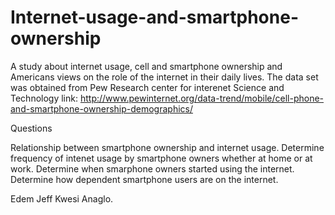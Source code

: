 # Internet-usage-and-smartphone-ownership
A study about internet usage, cell and smartphone ownership and Americans views on the role of the internet in their daily lives.
The data set was obtained from Pew Research center for interenet Science and Technology
link: http://www.pewinternet.org/data-trend/mobile/cell-phone-and-smartphone-ownership-demographics/

Questions 

Relationship between smartphone ownership and internet usage.
Determine frequency of intenet usage by smartphone owners whether at home or at work.
Determine when smarphone owners started using the internet.
Determine how dependent smartphone users are on the internet.


Edem Jeff Kwesi Anaglo.

